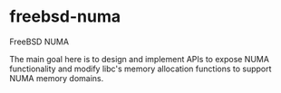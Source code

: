 freebsd-numa
============

FreeBSD NUMA

The main goal here is to design and implement APIs to expose NUMA functionality
and modify libc's memory allocation functions to support NUMA memory domains.